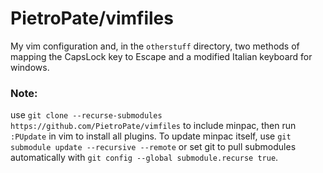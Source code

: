 # PietroPate/vimfiles

My vim configuration and, in the `otherstuff` directory, two methods of mapping the CapsLock key to Escape and a modified Italian keyboard for windows. 

### Note:
use `git clone --recurse-submodules https://github.com/PietroPate/vimfiles` to include minpac, then run `:PUpdate` in vim to install all plugins. To update minpac itself, use `git submodule update --recursive --remote` or set git to pull submodules automatically with `git config --global submodule.recurse true`.
